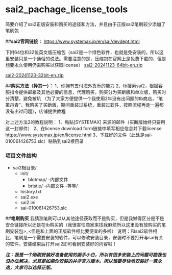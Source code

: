 # sai2_pachage_license_tools
简要介绍了sai2正版安装和购买的途径和方法，并且由于正版sai2笔刷较少添加了笔刷包

##**sai2官网链接：**
https://www.systemax.jp/en/sai/devdept.html

下附64位和32位英文版压缩包（sai2是一个绿色软件，也就是免安装的，所以这里安装只是一个通俗的说法。需要注意的是，压缩包在官网上是免费下载的，但是想要永久使用仍需购买以获取license）
[sai2-20241123-64bit-en.zip](https://github.com/user-attachments/files/18411091/sai2-20241123-64bit-en.zip)

[sai2-20241123-32bit-en.zip](https://github.com/user-attachments/files/18411133/sai2-20241123-32bit-en.zip)



##**购买方法（择其一）：**
1、你拥有支付海外货币的能力
2、tb搜索sai2，根据客服指令提供邮箱及其他必要的信息，代理购买，购买分为买断版和单次版，购买时分清楚，避免被坑 （为了大家方便提供一个我使用2年没有出问题的tb商店，“笔策丹青”，我购买了买断版，期间重装过系统，重装过软件，按照流程再走一遍都没有出过问题），店铺提供教程

对上述方法2的教程说明：
  1、粘贴[SYSTEMAX] 来源的邮件（买断版始终只要用这一封邮件）
  2、在license download form链接中填写相应信息并下载license https://www.systemax.jp/en/license.html 
  3、下载好的文件（此处是sai-010061426753.slc）粘贴到sai2根目录
### 项目文件结构

- sai2根目录/
  - init/
    - blotmap/
      -内部文件
    - bristle/
      -内部文件
    -等等/
  - history.txt
  - sai2.exe
  - sai2.ini
  - sai-010061426753.slc

##**笔刷购买**
我猜测笔刷可以从其他途径获取而不是购买，但是我懒得区分是不是安全链接所以还是在tb购买的（我很害怕商家来找我麻烦所以这里没有放购买的笔刷安装包>_<但是和上面的正版软件相比要便宜的多啦）
说明：和sai2软件相比，笔刷是一个需要安装的软件，可以修改安装目录，安装时不要打开与sai有关的软件，安装结束后打开sai2即可看到安装好的内容啦！

***注：我是一个刚刚安装好准备使用的画手小白，所以有很多安装上的问题可能我也没办法解决，尤其是如果你安装的并非官方版本。所以想要尽快地安装好一劳永逸，大家可以选择正版。***



